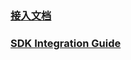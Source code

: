 ### [接入文档](https://github.com/zplayads/PlayableAdMobDemo-android/blob/master/README-CN.md)

### [SDK Integration Guide](https://github.com/zplayads/PlayableAdMobDemo-android/blob/master/README-EN.md)
